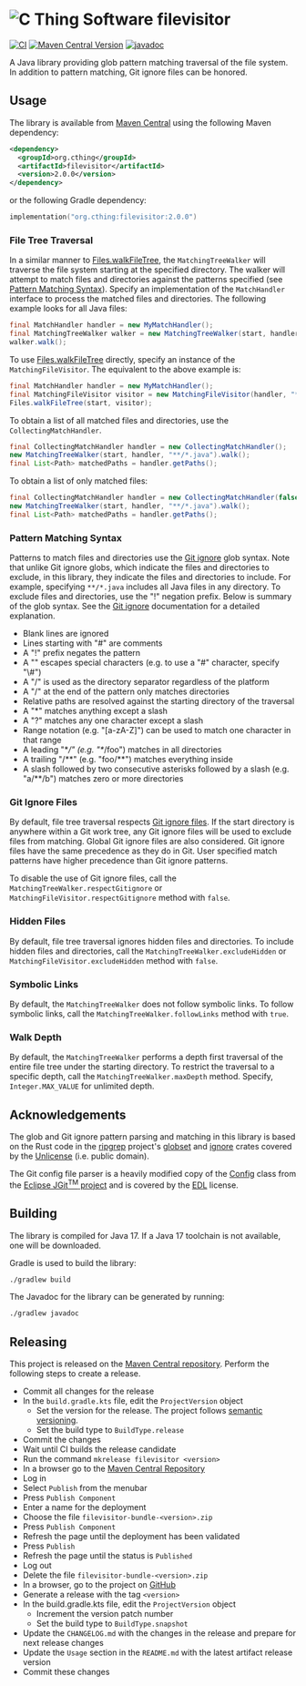 # ![C Thing Software](https://www.cthing.com/branding/CThingSoftware-57x60.png "C Thing Software") filevisitor

[![CI](https://github.com/cthing/filevisitor/actions/workflows/ci.yml/badge.svg)](https://github.com/cthing/filevisitor/actions/workflows/ci.yml)
[![Maven Central Version](https://img.shields.io/maven-central/v/org.cthing/filevisitor)](https://central.sonatype.com/artifact/org.cthing/filevisitor)
[![javadoc](https://javadoc.io/badge2/org.cthing/filevisitor/javadoc.svg)](https://javadoc.io/doc/org.cthing/filevisitor)

A Java library providing glob pattern matching traversal of the file system. In addition to pattern matching,
Git ignore files can be honored.

## Usage
The library is available from [Maven Central](https://repo.maven.apache.org/maven2/org/cthing/filevisitor/) using
the following Maven dependency:
```xml
<dependency>
  <groupId>org.cthing</groupId>
  <artifactId>filevisitor</artifactId>
  <version>2.0.0</version>
</dependency>
```
or the following Gradle dependency:
```kotlin
implementation("org.cthing:filevisitor:2.0.0")
```

### File Tree Traversal
In a similar manner to [Files.walkFileTree](https://docs.oracle.com/en/java/javase/17/docs/api/java.base/java/nio/file/Files.html#walkFileTree(java.nio.file.Path,java.util.Set,int,java.nio.file.FileVisitor)),
the `MatchingTreeWalker` will traverse the file system starting at the specified directory. The walker will attempt
to match files and directories against the patterns specified (see [Pattern Matching Syntax](#pattern-matching-syntax)).
Specify an implementation of the `MatchHandler` interface to process the matched files and directories. The following
example looks for all Java files:

```java
final MatchHandler handler = new MyMatchHandler();
final MatchingTreeWalker walker = new MatchingTreeWalker(start, handler, "**/*.java");
walker.walk();
```

To use [Files.walkFileTree](https://docs.oracle.com/en/java/javase/17/docs/api/java.base/java/nio/file/Files.html#walkFileTree(java.nio.file.Path,java.util.Set,int,java.nio.file.FileVisitor))
directly, specify an instance of the `MatchingFileVisitor`.  The equivalent to the above example is:

```java
final MatchHandler handler = new MyMatchHandler();
final MatchingFileVisitor visitor = new MatchingFileVisitor(handler, "**/*.java");
Files.walkFileTree(start, visitor);
```

To obtain a list of all matched files and directories, use the `CollectingMatchHandler`.

```java
final CollectingMatchHandler handler = new CollectingMatchHandler();
new MatchingTreeWalker(start, handler, "**/*.java").walk();
final List<Path> matchedPaths = handler.getPaths();
```

To obtain a list of only matched files:

```java
final CollectingMatchHandler handler = new CollectingMatchHandler(false);
new MatchingTreeWalker(start, handler, "**/*.java").walk();
final List<Path> matchedPaths = handler.getPaths();
```

### Pattern Matching Syntax
Patterns to match files and directories use the [Git ignore](https://git-scm.com/docs/gitignore#_pattern_format)
glob syntax. Note that unlike Git ignore globs, which indicate the files and directories to exclude, in this
library, they indicate the files and directories to include. For example, specifying `**/*.java` includes
all Java files in any directory. To exclude files and directories, use the "!" negation prefix. Below is summary
of the glob syntax. See the [Git ignore](https://git-scm.com/docs/gitignore#_pattern_format) documentation for a
detailed explanation.

* Blank lines are ignored
* Lines starting with "#" are comments
* A "!" prefix negates the pattern
* A "\" escapes special characters (e.g. to use a "#" character, specify "\\#")
* A "/" is used as the directory separator regardless of the platform
* A "/" at the end of the pattern only matches directories
* Relative paths are resolved against the starting directory of the traversal
* A "*" matches anything except a slash
* A "?" matches any one character except a slash
* Range notation (e.g. "\[a-zA-Z]") can be used to match one character in that range
* A leading "\**/" (e.g. "\**/foo") matches in all directories
* A trailing "/\**" (e.g. "foo/**") matches everything inside
* A slash followed by two consecutive asterisks followed by a slash (e.g. "a/**/b") matches zero or more directories

### Git Ignore Files
By default, file tree traversal respects [Git ignore files](https://git-scm.com/docs/gitignore). If the start directory
is anywhere within a Git work tree, any Git ignore files will be used to exclude files from matching. Global Git
ignore files are also considered. Git ignore files have the same precedence as they do in Git. User specified match
patterns have higher precedence than Git ignore patterns.

To disable the use of Git ignore files, call the `MatchingTreeWalker.respectGitignore` or
`MatchingFileVisitor.respectGitignore` method with `false`.

### Hidden Files
By default, file tree traversal ignores hidden files and directories. To include hidden files and directories, call
the `MatchingTreeWalker.excludeHidden` or `MatchingFileVisitor.excludeHidden` method with `false`.

### Symbolic Links
By default, the `MatchingTreeWalker` does not follow symbolic links. To follow symbolic links, call the
`MatchingTreeWalker.followLinks` method with `true`.

### Walk Depth
By default, the `MatchingTreeWalker` performs a depth first traversal of the entire file tree under the starting
directory. To restrict the traversal to a specific depth, call the `MatchingTreeWalker.maxDepth` method. Specify,
`Integer.MAX_VALUE` for unlimited depth.

## Acknowledgements
The glob and Git ignore pattern parsing and matching in this library is based on the Rust code in the
[ripgrep](https://github.com/BurntSushi/ripgrep) project's
[globset](https://github.com/BurntSushi/ripgrep/tree/master/crates/globset) and
[ignore](https://github.com/BurntSushi/ripgrep/tree/master/crates/ignore) crates covered by the
[Unlicense](http://unlicense.org/) (i.e. public domain).

The Git config file parser is a heavily modified copy of the
[Config](https://eclipse.googlesource.com/jgit/jgit/+/refs/heads/master/org.eclipse.jgit/src/org/eclipse/jgit/lib/Config.java)
class from the [Eclipse JGit<sup>TM</sup> project](https://www.eclipse.org/jgit/) and is covered by the
[EDL](https://www.eclipse.org/org/documents/edl-v10.php) license.

## Building
The library is compiled for Java 17. If a Java 17 toolchain is not available, one will be downloaded.

Gradle is used to build the library:
```bash
./gradlew build
```
The Javadoc for the library can be generated by running:
```bash
./gradlew javadoc
```

## Releasing
This project is released on the [Maven Central repository](https://central.sonatype.com/artifact/org.cthing/filevisitor).
Perform the following steps to create a release.

- Commit all changes for the release
- In the `build.gradle.kts` file, edit the `ProjectVersion` object
    - Set the version for the release. The project follows [semantic versioning](https://semver.org/).
    - Set the build type to `BuildType.release`
- Commit the changes
- Wait until CI builds the release candidate
- Run the command `mkrelease filevisitor <version>`
- In a browser go to the [Maven Central Repository](https://central.sonatype.com/)
- Log in
- Select `Publish` from the menubar
- Press `Publish Component`
- Enter a name for the deployment
- Choose the file `filevisitor-bundle-<version>.zip`
- Press `Publish Component`
- Refresh the page until the deployment has been validated
- Press `Publish`
- Refresh the page until the status is `Published`
- Log out
- Delete the file `filevisitor-bundle-<version>.zip`
- In a browser, go to the project on [GitHub](https://github.com/cthing/filevisitor)
- Generate a release with the tag `<version>`
- In the build.gradle.kts file, edit the `ProjectVersion` object
    - Increment the version patch number
    - Set the build type to `BuildType.snapshot`
- Update the `CHANGELOG.md` with the changes in the release and prepare for next release changes
- Update the `Usage` section in the `README.md` with the latest artifact release version
- Commit these changes
